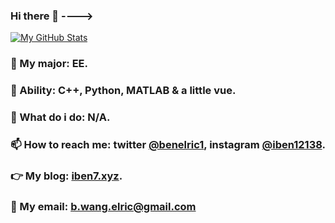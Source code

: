 ### Hi there 👋 ---->
[![My GitHub Stats](https://github-readme-stats.vercel.app/api?username=Ben-Elric)]()
### 🤔 My major: EE.
### 🌱 Ability: C++, Python, MATLAB & a little vue.
### 👊 What do i do: N/A.
### 📫 How to reach me: twitter [@benelric1](https://twitter.com/BenElric1), instagram [@iben12138](https://www.instagram.com/iben12138/).
### 👉 My blog: [iben7.xyz](http://iben7.xyz/).
### 💌 My email: b.wang.elric@gmail.com
